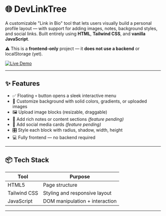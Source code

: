 # 🌐 DevLinkTree 

A customizable "Link in Bio" tool that lets users visually build a personal profile layout — with support for adding images, notes, background styles, and social links. Built entirely using **HTML**, **Tailwind CSS**, and **vanilla JavaScript**.

 ⚠️ This is a **frontend-only** project — it **does not use a backend** or localStorage (yet).

[![Live Demo](https://img.shields.io/badge/-🌐%20Live%20Demo-blueviolet?style=for-the-badge)](https://dev-link-tree.vercel.app)

---

## ✨ Features

- ✅ Floating `+` button opens a sleek interactive menu
- 🎨 Customize background with solid colors, gradients, or uploaded images
- 🖼️ Upload image blocks (resizable, draggable)
- 🧾 Add rich notes or content sections *(feature pending)*
- 🔗 Add social media cards *(feature pending)*
- 🎛️ Style each block with radius, shadow, width, height
- 💻 Fully frontend — no backend required

---

## 📦 Tech Stack

| Tool         | Purpose                       |
|--------------|-------------------------------|
| HTML5        | Page structure                |
| Tailwind CSS | Styling and responsive layout |
| JavaScript   | DOM manipulation + interaction |

---

